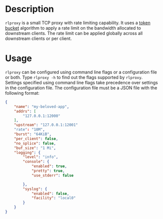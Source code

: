 # Description #

`rlproxy` is a small TCP proxy with rate limiting capability. It uses
a [token bucket](https://en.wikipedia.org/wiki/Token_bucket) algorithm
to apply a rate limit on the bandwidth allocated to downstream
clients. The rate limit can be applied globally across all downstream
clients or per client.

# Usage #

`rlproxy` can be configured using command line flags or a
configuration file or both. Type `rlproxy -h` to find out the flags
supported by `rlproxy`. Settings specified using command line flags
take precedence over settings in the configuration file. The
configuration file must be a JSON file with the following format:

``` json
{
    "name": "my-beloved-app",
    "addrs": [
        "127.0.0.1:12000"
    ],
    "upstream": "127.0.0.1:12001"
    "rate": "10M",
    "burst": "64KiB",
    "per_client": false,
    "no_splice": false,
    "buf_size": "1 Mi",
    "logging": {
        "level": "info",
        "console": {
            "enabled": true,
            "pretty": true,
            "use_stderr": false

        },
        "syslog": {
            "enabled": false,
            "facility": "local0"
        }
    }
}
```
